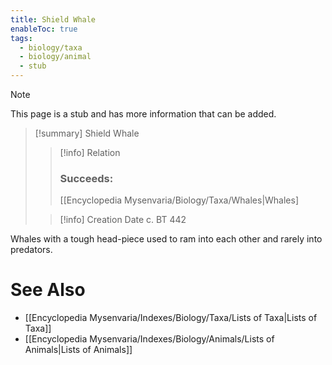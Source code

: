 ```yaml
---
title: Shield Whale
enableToc: true
tags:
  - biology/taxa
  - biology/animal
  - stub
---
```


> [!note]
> This page is a stub and has more information that can be added.

> [!summary] Shield Whale
> > [!info] Relation
> > ### Succeeds:
> > [[Encyclopedia Mysenvaria/Biology/Taxa/Whales|Whales]
>
> > [!info] Creation Date
> > c. BT 442

Whales with a tough head-piece used to ram into each other and rarely into predators.

# See Also
- [[Encyclopedia Mysenvaria/Indexes/Biology/Taxa/Lists of Taxa|Lists of Taxa]]
- [[Encyclopedia Mysenvaria/Indexes/Biology/Animals/Lists of Animals|Lists of Animals]]
